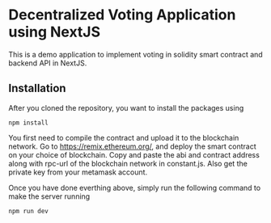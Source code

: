 # Decentralized Voting Application using NextJS

This is a demo application to implement voting in solidity smart contract and backend API in NextJS. 

## Installation

After you cloned the repository, you want to install the packages using

```shell
npm install
```

You first need to compile the contract and upload it to the blockchain network. Go to https://remix.ethereum.org/, and deploy the smart contract on your choice of blockchain. Copy and paste the abi and contract address along with rpc-url of the blockchain network in constant.js. Also get the private key from your metamask account. 


Once you have done everthing above, simply run the following command to make the server running

```shell
npm run dev
```
